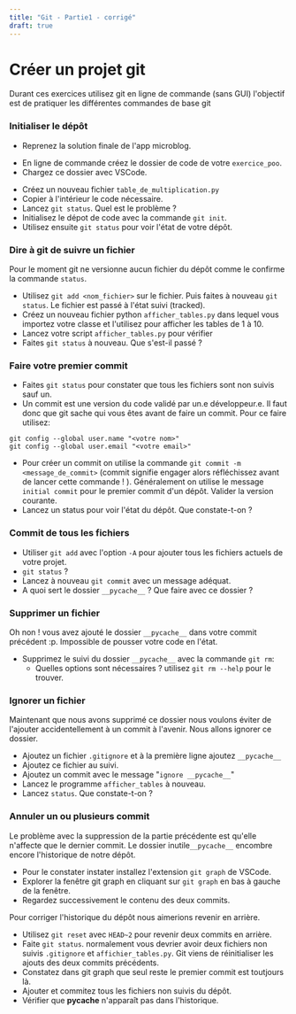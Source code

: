 ```yaml
---
title: "Git - Partie1 - corrigé"
draft: true
---
```


# Créer un projet git

Durant ces exercices utilisez git en ligne de commande (sans GUI) l'objectif est de pratiquer les différentes commandes de base git

### Initialiser le dépôt

- Reprenez la solution finale de l'app microblog.
<!-- - Reprenez le corrigé de l'[exercice de programmation orienté objet (9.2) ](https://eliegavoty.fr/devops/python-poe/exercices-corriges-partie-3) -->
- En ligne de commande créez le dossier de code de votre `exercice_poo`.
- Chargez ce dossier avec VSCode.
<!-- - FIXME: WHAT? -->
- Créez un nouveau fichier `table_de_multiplication.py`
- Copier à l'intérieur le code nécessaire.
- Lancez `git status`. Quel est le problème ?
- Initialisez le dépot de code avec la commande `git init`.
- Utilisez ensuite `git status` pour voir l'état de votre dépôt.

### Dire à git de suivre un fichier

Pour le moment git ne versionne aucun fichier du dépôt comme le confirme la commande `status`.

- Utilisez `git add <nom_fichier>` sur le fichier. Puis faites à nouveau `git status`. Le fichier est passé à l'état suivi (tracked).
- Créez un nouveau fichier python `afficher_tables.py` dans lequel vous importez votre classe et l'utilisez pour afficher les tables de 1 à 10.
- Lancez votre script `afficher_tables.py` pour vérifier
- Faites `git status` à nouveau. Que s'est-il passé ?

### Faire votre premier commit

- Faites `git status` pour constater que tous les fichiers sont non suivis sauf un.
- Un commit est une version du code validé par un.e développeur.e. Il faut donc que git sache qui vous êtes avant de faire un commit. Pour ce faire utilisez:

```
git config --global user.name "<votre nom>"
git config --global user.email "<votre email>"

```

- Pour créer un commit on utilise la commande `git commit -m <message_de_commit>` (commit signifie engager alors réfléchissez avant de lancer cette commande ! ). Généralement on utilise le message `initial commit` pour le premier commit d'un dépôt. Valider la version courante.
- Lancez un status pour voir l'état du dépôt. Que constate-t-on ?

### Commit de tous les fichiers

- Utiliser `git add` avec l'option `-A` pour ajouter tous les fichiers actuels de votre projet.
- `git status` ?
- Lancez à nouveau `git commit` avec un message adéquat.
- A quoi sert le dossier `__pycache__` ? Que faire avec ce dossier ?

### Supprimer un fichier

Oh non ! vous avez ajouté le dossier `__pycache__` dans votre commit précédent :p. Impossible de pousser votre code en l'état.

- Supprimez le suivi du dossier `__pycache__` avec la commande `git rm`:
  - Quelles options sont nécessaires ? utilisez `git rm --help` pour le trouver.

### Ignorer un fichier

Maintenant que nous avons supprimé ce dossier nous voulons éviter de l'ajouter accidentellement à un commit à l'avenir. Nous allons ignorer ce dossier.

- Ajoutez un fichier `.gitignore` et à la première ligne ajoutez `__pycache__`
- Ajoutez ce fichier au suivi.
- Ajoutez un commit avec le message "`ignore __pycache__`"
- Lancez le programme `afficher_tables` à nouveau.
- Lancez `status`. Que constate-t-on ?

### Annuler un ou plusieurs commit

Le problème avec la suppression de la partie précédente est qu'elle n'affecte que le dernier commit. Le dossier inutile`__pycache__` encombre encore l'historique de notre dépôt.

- Pour le constater instater installez l'extension `git graph` de VSCode.
- Explorer la fenêtre git graph en cliquant sur `git graph` en bas à gauche de la fenêtre.
- Regardez successivement le contenu des deux commits.

Pour corriger l'historique du dépôt nous aimerions revenir en arrière.

- Utilisez `git reset` avec `HEAD~2` pour revenir deux commits en arrière.
- Faite `git status`. normalement vous devrier avoir deux fichiers non suivis `.gitignore` et `affichier_tables.py`. Git viens de réinitialiser les ajouts des deux commits précédents.
- Constatez dans git graph que seul reste le premier commit est toutjours là.
- Ajouter et commitez tous les fichiers non suivis du dépôt.
- Vérifier que **pycache** n'apparaît pas dans l'historique.

